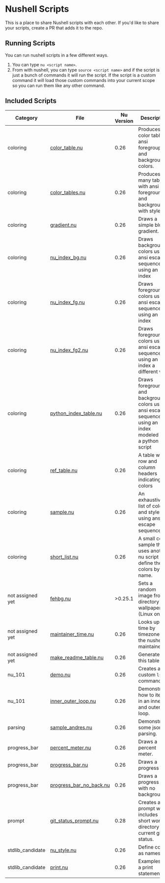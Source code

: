 # Nushell Scripts

This is a place to share Nushell scripts with each other. If you'd like to share your scripts, create a PR that adds it to the repo.

## Running Scripts

You can run nushell scripts in a few different ways.

1. You can type `nu <script name>`.
2. From with nushell, you can type `source <script name>` and if the script is just a bunch of commands it will run the script. If the script is a custom command it will load those custom commands into your current scope so you can run them like any other command.

## Included Scripts

| Category         | File                                                      | Nu Version | Description |
| ---------------- | --------------------------------------------------------- | ---------- | ----------- |
| coloring         | [color_table.nu](./coloring/color_table.nu)               | 0.26       | Produces a color table of ansi foregroupd and background colors.        |
| coloring         | [color_tables.nu](./coloring/color_tables.nu)             | 0.26       | Produces many tables with ansi foreground and background with styles        |
| coloring         | [gradient.nu](./coloring/gradient.nu)                     | 0.26       | Draws a simple blue gradient.        |
| coloring         | [nu_index_bg.nu](./coloring/nu_index_bg.nu)               | 0.26       | Draws background colors using ansi escape sequences using an index        |
| coloring         | [nu_index_fg.nu](./coloring/nu_index_fg.nu)               | 0.26       | Draws foreground colors using ansi escape sequences using an index        |
| coloring         | [nu_index_fg2.nu](./coloring/nu_index_fg2.nu)             | 0.26       | Draws foreground colors using ansi escape sequences using an index a different way       |
| coloring         | [python_index_table.nu](./coloring/python_index_table.nu) | 0.26       | Draws foreground and background colors using ansi escape sequences using an index modeled after a python script        |
| coloring         | [ref_table.nu](./coloring/ref_table.nu)                   | 0.26       | A table with row and column headers indicating the colors        |
| coloring         | [sample.nu](./coloring/sample.nu)                         | 0.26       | An exhaustive list of colors and styles using ansi escape sequences        |
| coloring         | [short_list.nu](./coloring/short_list.nu)                 | 0.26       | A small color sample that uses another nu script to define the colors by name.        |
| not assigned yet | [fehbg.nu](./fehbg.nu)                                    | >0.25.1       | Sets a random image from a directory as a wallpaper (Linux only)        |
| not assigned yet | [maintainer_time.nu](./maintainer_time.nu)                | 0.26       | Looks up time by timezone for the nushell maintainers        |
| not assigned yet | [make_readme_table.nu](./make_readme_table.nu)            | 0.26       | Generates this table.        |
| nu_101           | [demo.nu](./nu_101/demo.nu)                               | 0.26       | Creates a custom `ls` command        |
| nu_101           | [inner_outer_loop.nu](./nu_101/inner_outer_loop.nu)       | 0.26       | Demonstrates how to iterate in an inner and outer loop.        |
| parsing          | [sample_andres.nu](./parsing/sample_andres.nu)            | 0.26       | Demonstrates some json parsing.        |
| progress_bar | [percent_meter.nu](./progress_bar/percent_meter.nu)                    | 0.26       | Draws a percent meter.        |
| progress_bar | [progress_bar.nu](./progress_bar/progress_bar.nu)                      | 0.26       | Draws a progress bar        |
| progress_bar | [progress_bar_no_back.nu](./progress_bar/progress_bar_no_back.nu)      | 0.26       | Draws a progress bar with no background        |
| prompt           | [git_status_prompt.nu](./prompt/git_status_prompt.nu)     | 0.28       | Creates a prompt which includes short working directory and current git status.        |
| stdlib_candidate | [nu_style.nu](./stdlib_candidate/nu_style.nu)             | 0.26       | Define colors as names.        |
| stdlib_candidate | [print.nu](./stdlib_candidate/print.nu)                   | 0.26       | Examples of a print statement.        |
